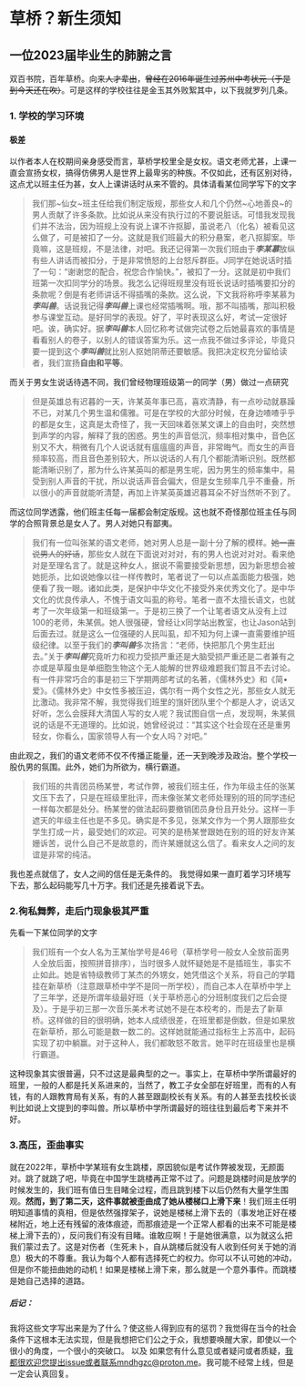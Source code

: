 # **草桥？新生须知**

## 一位2023届毕业生的肺腑之言

双百书院，百年草桥。向来~~人才辈出~~，~~曾经在2016年诞生过苏州中考状元（于是到今天还在吹）~~。可是这样的学校往往是金玉其外败絮其中，以下我就罗列几条。

### 1. 学校的学习环境

#### 极差

以作者本人在校期间亲身感受而言，草桥学校里全是女权。语文老师尤甚，上课一直会宣扬女权，搞得仿佛男人是世界上最卑劣的种族。不仅如此，还有区别对待，这点尤以班主任为甚，女人上课讲话时从来不管的。具体请看某位同学写下的文字

> 我们那~仙女~班主任给我们制定版规，那些女人和几个仍然~心地善良~的男人贡献了许多条款。比如说从来没有执行过的不要说脏话。可惜我发现我们并不法治，因为班规上没有说上课不许抠脚，虽说老八（化名）被看见这么做了，可是被扣了一分。这就是我们班最大的积分悬案，老八抠脚案。毕竟嘛，这是班规，不是法律，对吧。我还记得第一次我们班由于***李某慕***放纵有些人讲话而被扣分，于是非常愤怒的上台怒斥群臣。J同学在她说话时插了一句：“谢谢您的配合，祝您合作愉快。”，被扣了一分。这就是初中我们班第一次扣同学分的场景。我怎么记得班规里没有班长说话时插嘴要扣分的条款呢？倒是有老师讲话不得插嘴的条款。这么说，下文我将称呼李某慕为***李叫兽***。话说我记得***李叫兽***上课也经常插嘴啊。哦，那不叫插嘴，那叫积极参与课堂互动。是好同学的表现。好了，平时表现这么好，考试一定很好吧。诶，确实好。据***李叫兽***本人回忆称考试做完试卷之后她最喜欢的事情是看看别人的卷子，以别人的错误答案为乐。这一点我不做过多评论，毕竟只要一提到这个***李叫兽***就比别人抠她阴蒂还要敏感。我把决定权充分留给读者，我们宣扬**自由和平等**。

而关于男女生说话待遇不同，我们曾经物理班级第一的同学（男）做过一点研究

> 但是英雄总有迟暮的一天，许某英年事已高，喜欢清静，有一点吵动就暴躁不已，对某几个男生温和儒雅。可是在学校的大部分时候，在身边喳喳乎乎的都是女生，这真是太奇怪了，我一天回味着张某文课上的自由时，突然想到声学的内容，解释了我的困惑。男生的声音低沉，频率相对集中，音色区别又不大，稍微有几个人说话就有瘟瘟瘟的声音，非常晦气。而女生的声音频率较高，而且音色差别较大，所以说话的人有几个都能清晰识别。既然都能清晰识别了，那为什么许某英叫的都是男生呢，因为男生的频率集中，易受到别人声音的干扰，所以说话声音会偏大，但是女生频率几乎不重叠，所以很小的声音就能听清楚，再加上许某英英雄迟暮耳朵不好当然听不到了。

而这位同学透露，他们班主任每一届都会制定版规。这也就不奇怪那位班主任与同学的合照背景总是女人了。男人对她只有鄙夷。

> 我们有一位叫张某的语文老师，她对男人总是一副十分了解的模样。~~她一直说男人的好话~~，那些女人就在下面说对对对，有的男人也说对对对。看来绝对是至理名言了。就是这种女人，据说不需要接受新思想，因为新思想会被她扼杀，比如说她像以往一样传教时，笔者说了一句以点盖面能力极强，她便看了我一眼。诸如此类，是保护中华文化不接受外来优秀文化了。是中华文化的优良传承人，不愧于语文叫虱的称号。笔者一直不太擅长语文，也就考了一次年级第一和班级第一。于是初三换了一个让笔者语文从没有上过100的老师，朱某佩。她人很强硬，曾经让x同学站出教室，也让Jason站到后面去过。就是这么一位强硬的人民叫虱，却不知为何上课一直需要维护班级纪律。以至于我们的***李叫兽***多次扬言：“老师，快把那几个男生赶出去。”关于***李叫兽***究竟听力和视力受损严重还是大脑受损严重还是二者兼有之亦或是草履虫是单细胞生物这个无人能解的世界级难题我们暂且不去讨论。有一件非常巧合的事是初三下学期两部考试的名著，《儒林外史》和《简•爱》。《儒林外史》中女性多被压迫，偶尔有一两个女性之光，那些女人就无比激动。我非常不解，我觉得我们班里的嵿奸团队里个个都是人才，说话又好听，怎么会膜拜大清国人写的女人呢？我试图自信一点，发现啊，朱某佩说的话是不无道理的。比如说，她曾经说过：“其实这个社会现在还是重男轻女，你看么，国家领导人有一个女人吗？对吧。”

由此观之，我们的语文老师不仅不传播正能量，还一天到晚涉及政治。整个学校一股仇男的氛围。此外，她们为所欲为，横行霸道。

> 我们班的共青团员杨某誉，考试作弊，被我们班主任，作为年级主任的张某文压下去了，只是在班级里批评，而未像张某文老师处理别的班的同学违纪一样每次都是处分。杨某誉的做法起码要撤销团员身份且开处分。这样一手遮天的年级主任也是不多见。确实是不多见，张某文作为一个男人跟那些女学生打成一片，最受她们的欢迎。可笑的是杨某誉跟她在别的班的好友许某姗诉苦，说什么自己不是故意的，而许某姗就这么信了。看来女人之间的友谊是非常的纯洁。

我也差点就信了，女人之间的信任是无条件的。
我觉得如果一直盯着学习环境写下去，那么起码能写几十万字。我们还是先接着说下去。

### 2.徇私舞弊，走后门现象极其严重

先看一下某位同学的文字

> 我们班有一个女人名为王某怡学号是46号（草桥学号一般女人全放前面男人全放后面，按照拼音排序），当时很多人就怀疑她是不是插班生，事实不止如此。她是省特级教师丁某杰的外甥女，她凭借这个关系，将自己的学籍挂在新草桥（注意跟草桥中学不是同一所学校），而自己本人在草桥中学上了三年学，还是所谓年级最好班（关于草桥恶心的分班制度我们之后会提及）。于是乎初三那一次音乐美术考试她不是在本校考的，而是去了新草桥。这样做的目的很明确，她本人成绩很差，在班里都是倒数，但是如果放在新草桥，那么可能是数一数二的。这样她就能通过指标生上苏高中，起码实现了初中躺赢。对于这种人，我们都敢怒不敢言。她平时在班级里也是横行霸道。

这种现象其实很普遍，只不过这是最典型的之一。事实上，在草桥中学所谓最好的班里，一般的人都是托关系进来的，当然了，教工子女全部在好班里，而有的人有钱，有的人跟教育局有关系，有的人甚至跟副校长有关系。有的人甚至去找校长谈判比如说上文提到的李叫兽。所以草桥中学所谓最好的班往往到最后考下来并不好。

### 3.高压，歪曲事实

就在2022年，草桥中学某班有女生跳楼，原因貌似是考试作弊被发现，无颜面对。跳了就跳了吧，毕竟在中国学生跳楼再正常不过了。问题是跳楼时间是放学的时候发生的，我们班有值日生目睹全过程，而且跳到楼下以后仍然有大量学生围观。**然而，到了第二天，这件事就被歪曲成了她从楼梯口上滑下来**！我们班主任明明知道事情的真相，但是依然强撑架子，说她是楼梯上滑下去的（事发地正好在楼梯附近，地上还有残留的液体痕迹，而那痕迹是一个正常人都看的出来不可能是楼梯上滑下去的），反问我们有没有目睹。谁敢应啊！于是她很满意，以为就这么把我们蒙过去了。这是对伤者（生死未卜，自从跳楼后就没有人收到任何关于她的消息）极大的不尊重。我认为每个人都有选择死亡的权力。你可以不认可她的冲动，但是你不能扭曲她的动机！如果是楼梯上滑下来，那么就是一个意外事件。而跳楼是她自己选择的道路。

##### 后记：

我将这些文字写出来是为了什么？使这些人得到应有的惩罚？我觉得在当今的社会条件下这根本无法实现，但是我想把它们公之于众，我想要唤醒大家，即使以一个很小的角度，一个很小的突破口。
以及
如果您有什么意见或者疑问或者质疑，我都很欢迎您提出issue或者联系mndhgzc@proton.me。我可能不经常上线，但是一定会认真回复。